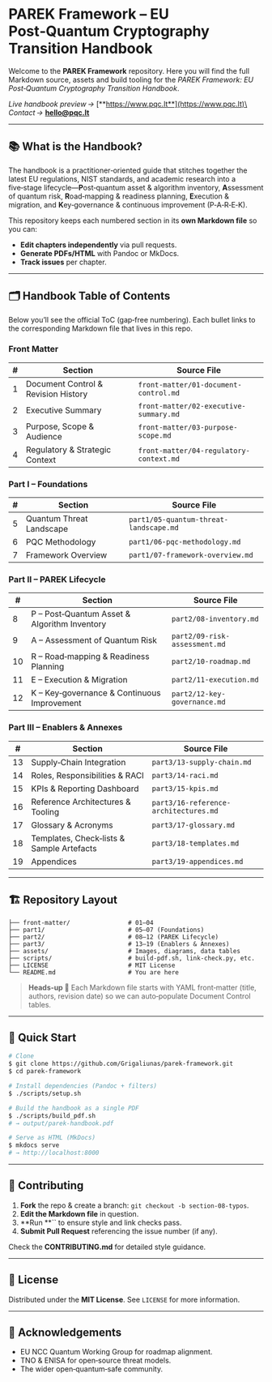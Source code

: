 # PAREK Framework – EU Post‑Quantum Cryptography Transition Handbook

Welcome to the **PAREK Framework** repository. Here you will find the full Markdown source, assets and build tooling for the *PAREK Framework: EU Post‑Quantum Cryptography Transition Handbook*.

*Live handbook preview →* [**https://www.pqc.lt**](https://www.pqc.lt)\
*Contact →* [**hello@pqc.lt**](mailto\:hello@pqc.lt)

---

## 📚 What is the Handbook?

The handbook is a practitioner‑oriented guide that stitches together the latest EU regulations, NIST standards, and academic research into a five‑stage lifecycle—**P**ost‑quantum asset & algorithm inventory, **A**ssessment of quantum risk, **R**oad‑mapping & readiness planning, **E**xecution & migration, and **K**ey‑governance & continuous improvement (P‑A‑R‑E‑K).

This repository keeps each numbered section in its **own Markdown file** so you can:

- **Edit chapters independently** via pull requests.
- **Generate PDFs/HTML** with Pandoc or MkDocs.
- **Track issues** per chapter.

---

## 🗂️ Handbook Table of Contents

Below you’ll see the official ToC (gap‑free numbering). Each bullet links to the corresponding Markdown file that lives in this repo.

### Front Matter

| # | Section                             | Source File                             |
| - | ----------------------------------- | --------------------------------------- |
| 1 | Document Control & Revision History | `front‑matter/01-document-control.md`   |
| 2 | Executive Summary                   | `front‑matter/02-executive-summary.md`  |
| 3 | Purpose, Scope & Audience           | `front‑matter/03-purpose-scope.md`      |
| 4 | Regulatory & Strategic Context      | `front‑matter/04-regulatory-context.md` |

### Part I – Foundations

| # | Section                  | Source File                            |
| - | ------------------------ | -------------------------------------- |
| 5 | Quantum Threat Landscape | `part1/05-quantum-threat-landscape.md` |
| 6 | PQC Methodology          | `part1/06-pqc-methodology.md`          |
| 7 | Framework Overview       | `part1/07-framework-overview.md`       |

### Part II – PAREK Lifecycle

| #  | Section                                      | Source File                   |
| -- | -------------------------------------------- | ----------------------------- |
| 8  | P – Post‑Quantum Asset & Algorithm Inventory | `part2/08-inventory.md`       |
| 9  | A – Assessment of Quantum Risk               | `part2/09-risk-assessment.md` |
| 10 | R – Road‑mapping & Readiness Planning        | `part2/10-roadmap.md`         |
| 11 | E – Execution & Migration                    | `part2/11-execution.md`       |
| 12 | K – Key‑governance & Continuous Improvement  | `part2/12-key-governance.md`  |

### Part III – Enablers & Annexes

| #  | Section                                   | Source File                           |
| -- | ----------------------------------------- | ------------------------------------- |
| 13 | Supply‑Chain Integration                  | `part3/13-supply-chain.md`            |
| 14 | Roles, Responsibilities & RACI            | `part3/14-raci.md`                    |
| 15 | KPIs & Reporting Dashboard                | `part3/15-kpis.md`                    |
| 16 | Reference Architectures & Tooling         | `part3/16-reference-architectures.md` |
| 17 | Glossary & Acronyms                       | `part3/17-glossary.md`                |
| 18 | Templates, Check‑lists & Sample Artefacts | `part3/18-templates.md`               |
| 19 | Appendices                                | `part3/19-appendices.md`              |

---

## 🏗️ Repository Layout

```
├── front‑matter/                # 01–04
├── part1/                       # 05–07 (Foundations)
├── part2/                       # 08–12 (PAREK Lifecycle)
├── part3/                       # 13–19 (Enablers & Annexes)
├── assets/                      # Images, diagrams, data tables
├── scripts/                     # build‑pdf.sh, link‑check.py, etc.
├── LICENSE                      # MIT License
└── README.md                    # You are here
```

> **Heads‑up 📝**  Each Markdown file starts with YAML front‑matter (title, authors, revision date) so we can auto‑populate Document Control tables.

---

## 🚀 Quick Start

```bash
# Clone
$ git clone https://github.com/Grigaliunas/parek-framework.git
$ cd parek-framework

# Install dependencies (Pandoc + filters)
$ ./scripts/setup.sh

# Build the handbook as a single PDF
$ ./scripts/build_pdf.sh
# → output/parek-handbook.pdf

# Serve as HTML (MkDocs)
$ mkdocs serve
# → http://localhost:8000
```

---

## 🤝 Contributing

1. **Fork** the repo & create a branch: `git checkout -b section-08-typos`.
2. **Edit the Markdown file** in question.
3. **Run **`` to ensure style and link checks pass.
4. **Submit Pull Request** referencing the issue number (if any).

Check the **CONTRIBUTING.md** for detailed style guidance.

---

## 🪪 License

Distributed under the **MIT License**. See `LICENSE` for more information.

---

## 🙏 Acknowledgements

- EU NCC Quantum Working Group for roadmap alignment.
- TNO & ENISA for open‑source threat models.
- The wider open‑quantum‑safe community.


